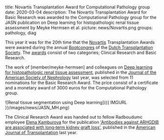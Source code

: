 title: Novartis Transplantation Award for Computational Pathology group
date: 2020-03-04
description: The Novartis Transplantation Award for Basic Research was awarded to the Computational Pathology group for the JASN publication on Deep learning for histopathologic renal tissue assessment by Meyke Hermsen et al. 
picture: news/Novartis.png
groups: pathology, diag

This year it was for the 20th time that the <a href='https://www.novartis.com/'>Novartis</a> Transplantation Awards were awared during the annual <a href='https://www.transplantatievereniging.nl/bootcongres'>Bootcongres</a> of the <a href='https://www.transplantatievereniging.nl/homepage'>Dutch Transplantation Society</a>. The <a href='https://www.transplantatievereniging.nl/novartis-transplantation-awards'>awards</a> consist of two categories; Clinical Research and Basic Research.

The work of [member/meyke-hermsen] and colleagues on <a href='https://jasn.asnjournals.org/content/30/10/1968'>Deep learning for histopathologic renal tissue assessment</a>, published in the <a href='https://jasn.asnjournals.org/'>Journal of the American Society of Nephrology</a> last year, was selected from 11 nominations for the Basic Research Award. The price consist of a certificate and a monetary award of 3000 euros for the Computational Pathology group. 

![Renal tissue segmentation using Deep learning]({{ IMGURL }}/images/news/JASN_MH.png)

The Clinical Research Award was handed out to fellow Radboudumc employee <a href='https://nl.linkedin.com/in/elenakamburova'>Elena Kamburova</a> for the publication <a href='https://onlinelibrary.wiley.com/doi/full/10.1111/ajt.15493'>'Antibodies against ARHGDIB are associated with long‐term kidney graft loss'</a>, published in the <a href='https://onlinelibrary.wiley.com/journal/16006143'>American Journal of Transplantation</a> last year.

